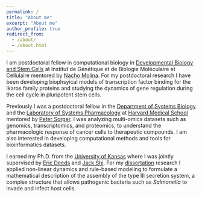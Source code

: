 ```yaml
---
permalink: /
title: "About me"
excerpt: "About me"
author_profile: true
redirect_from: 
  - /about/
  - /about.html
---
```


I am postdoctoral fellow in computational biology in [Developmental Biology and Stem Cells](https://www.igbmc.fr/recherche/departements/biologie-du-developpement-et-cellules-souches) at Institut de Génétique et de Biologie Moléculaire et Cellulaire mentored by [Nacho Molina](https://www.igbmc.fr/igbmc/missions/annuaire/nacho-molina). For my postdoctoral research I have been developing biophsyical models of transcription factor binding for the Ikaros family proteins and studying the dynamics of gene regulation during the cell cycle in pluripotent stem cells.  

Previously I was a  postdoctoral fellow in the [Department of Systems Biology](https://sysbio.med.harvard.edu/) and the [Laboratory of Systems Pharmacology](https://hits.harvard.edu/the-program/laboratory-of-systems-pharmacology/about/) at [Harvard Medical School](https://hms.harvard.edu/) mentored by [Peter Sorger](https://sysbio.med.harvard.edu/peter-sorger). I was analyzing multi-omics datasets such as genomics, transcriptomics, and proteomics, to understand the pharmacologic response of cancer cells to therapeutic compounds. I am also interested in developing computational methods and tools for bioinformatics datasets. 

I earned my Ph.D. from the [University of Kansas](https://ku.edu/) where I was jointly supervised by [Eric Deeds](https://www.ibp.ucla.edu/faculty/eric-deeds/) and [Jack Shi](https://physics.ku.edu/shi-jicong-jack). For my [dissertation](https://kuscholarworks.ku.edu/handle/1808/28047) research I applied non-linear dynamics and rule-based modeling to formulate a mathematical description of the assembly of the type III secretion system, a complex structure that allows pathogenic bacteria such as *Salmonella* to invade and infect host cells.

